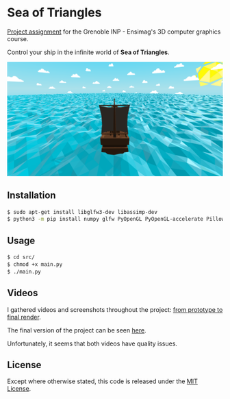 # Sea of Triangles

[Project assignment](https://morpheo.inrialpes.fr/~franco/3dgraphics/project.html) for the Grenoble INP - Ensimag's 3D computer graphics course.

Control your ship in the infinite world of **Sea of Triangles**.

![screenshot](https://raw.githubusercontent.com/Blodangan/Sea-of-Triangles/master/screenshot.png)

## Installation

```bash
$ sudo apt-get install libglfw3-dev libassimp-dev
$ python3 -m pip install numpy glfw PyOpenGL PyOpenGL-accelerate Pillow AssimpCy
```

## Usage

```bash
$ cd src/
$ chmod +x main.py
$ ./main.py
```

## Videos

I gathered videos and screenshots throughout the project: [from prototype to final render](https://www.youtube.com/watch?v=pfAQUyE0iUg).

The final version of the project can be seen [here](https://www.youtube.com/watch?v=iDbyQcs6MfI).

Unfortunately, it seems that both videos have quality issues.

## License

Except where otherwise stated, this code is released under the [MIT License](LICENSE).
